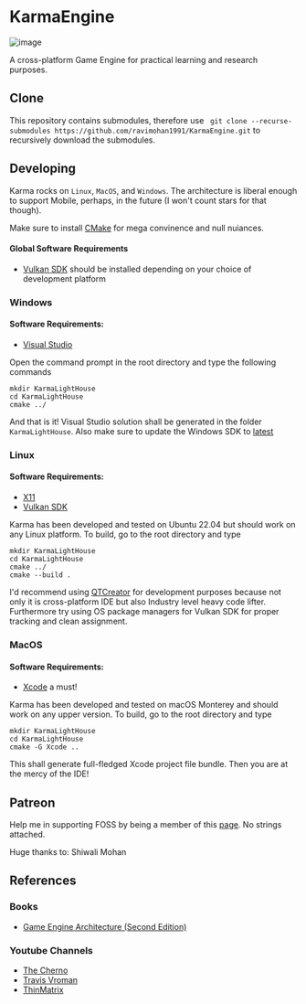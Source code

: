 KarmaEngine
===========
![image](https://user-images.githubusercontent.com/2173654/207840133-e219bcbd-9f99-4536-a731-3b94eae92dd8.png)

A cross-platform Game Engine for practical learning and research purposes.

Clone
------
This repository contains submodules, therefore use ``` git clone --recurse-submodules https://github.com/ravimohan1991/KarmaEngine.git``` to recursively download the submodules.

Developing
-----------------------

Karma rocks on ```Linux```, ```MacOS```, and ```Windows```.  The architecture is liberal enough to support Mobile, perhaps, in the future (I won't count stars for that though). 

Make sure to install [CMake](https://cmake.org/) for mega convinence and null nuiances.

#### Global Software Requirements ###
* [Vulkan SDK](https://www.lunarg.com/vulkan-sdk/) should be installed depending on your choice of development platform

### Windows ###
#### Software Requirements:
* [Visual Studio](https://visualstudio.microsoft.com/)

Open the command prompt in the root directory and type the following commands
```
mkdir KarmaLightHouse
cd KarmaLightHouse
cmake ../
```

And that is it!  Visual Studio solution shall be generated in the folder ```KarmaLightHouse```.  Also make sure to update the Windows SDK to [latest](https://developer.microsoft.com/en-us/windows/downloads/windows-sdk/) 


### Linux ###
#### Software Requirements:
* [X11](https://www.glfw.org/docs/3.3/compile.html#compile_deps)
* [Vulkan SDK](https://vulkan.lunarg.com/doc/view/latest/linux/getting_started_ubuntu.html)

Karma has been developed and tested on Ubuntu 22.04 but should work on any Linux platform. To build, go to the root directory and type
```
mkdir KarmaLightHouse
cd KarmaLightHouse
cmake ../
cmake --build .
```
I'd recommend using [QTCreator](https://www.qt.io/product/development-tools) for development purposes because not only it is cross-platform IDE but also Industry level heavy code lifter. Furthermore try using OS package managers for Vulkan SDK for proper tracking and clean assignment.


### MacOS ###
#### Software Requirements:
* [Xcode](https://developer.apple.com/xcode/) a must!

Karma has been developed and tested on macOS Monterey and should work on any upper version. To build, go to the root directory and type
```
mkdir KarmaLightHouse
cd KarmaLightHouse
cmake -G Xcode ..
```
This shall generate full-fledged Xcode project file bundle.  Then you are at the mercy of the IDE!

Patreon
-----------
Help me in supporting FOSS by being a member of this [page](https://www.patreon.com/FreeandOpen). No strings attached.

Huge thanks to:
Shiwali Mohan

References
-----------

### Books
* [Game Engine Architecture (Second Edition)](https://www.gameenginebook.com/)

### Youtube Channels
* [The Cherno](https://www.youtube.com/user/TheChernoProject)
* [Travis Vroman](https://www.youtube.com/user/barzahd512)
* [ThinMatrix](https://www.youtube.com/watch?v=f3Cr8Yx3GGA)

